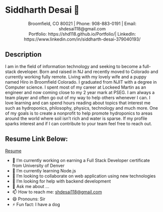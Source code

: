 
# Siddharth Desai 👋

<p align="center"> Broomfield, CO 80021 | Phone: 908-883-0191 | Email: shdesai118@gmail.com
  <br/>
Portfolio: https://shd118.github.io/Portfolio/| LinkedIn: https://www.linkedin.com/in/siddharth-desai-379040193/ </p>

## Description
I am in the field of information technology and seeking to become a full-stack developer. Born and raised in NJ and recently moved to Colorado and currently working fully remote. Living with my lovely wife and a puppy named Hiro in Broomfield Colorado. I graduated from NJIT with a degree in Computer science. I spent most of my career at Lockeed Martin as an engineer and now coming close to my 2 year mark at PSEG. I am always a team player and often go out of my way to help others whenever I can. I love learning and can spend hours reading about topics that interest me such as hydroponics, philosophy, physics, technology and much more. One of my goals is to create a nonprofit to help promote hydroponics to areas around the world where soil isn’t rich and water is sparse. If my profile sparks interest and if I can contribute to your team feel free to reach out.

## Resume Link Below:
[Resume](https://docs.google.com/document/d/1Ij2VfBNSyzIZ9crEK5QgT4pa1x6CXntlaTtKN9yqx_M/edit?usp=sharing)

- 🔭 I’m currently working on earning a Full Stack Developer certificate from University of Denver
- 🌱 I’m currently learning Node.js
- 👯 I’m looking to collaborate on web application using new technologies
- 🤔 I’m looking for help with backend development 
- 💬 Ask me about ...
- 📫 How to reach me: shdesai118@gmail.com
- 😄 Pronouns: Sir
- ⚡ Fun fact: I have a dog
